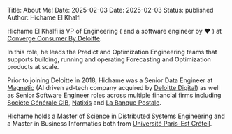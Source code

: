 Title: About Me!
Date: 2025-02-03
Date: 2025-02-03
Status: published
Author: Hichame El Khalfi


Hichame El Khalfi is VP of Engineering ( and a software engineer by :heart: ) at [Converge Consumer By Deloitte](https://www2.deloitte.com/us/en/industries/consumer-industry.html?icid=top_consumer-industry).

In this role, he leads the Predict and Optimization Engineering teams that supports building, running and operating Forecasting and Optimization products at scale.

Prior to joining Deloitte in 2018, Hichame was a Senior Data Engineer at [Magnetic](https://www.prnewswire.com/news-releases/deloitte-acquires-magnetics-artificial-intelligence-platform-business-300709565.html)
(AI driven ad-tech company acquired by [Deloitte Digital](https://www.deloittedigital.com/us/en.html))
as well as Senior Software Engineer roles across multiple financial firms including [Sociéte Générale CIB](https://americas.societegenerale.com/en/solutions-for-our-clients/corporate-investment-banking/), [Natixis](https://natixis.groupebpce.com) and [La Banque Postale](https://www.labanquepostale.fr).

Hichame holds a Master of Science in Distributed Systems Engineering and a Master in Business Informatics
both from [Université Paris-Est Créteil](https://www.u-pec.fr).